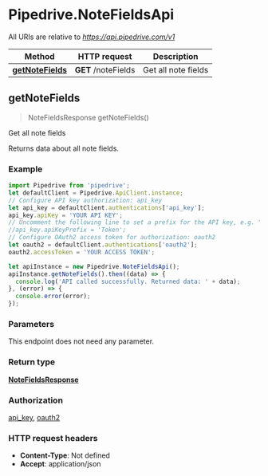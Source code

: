 # Pipedrive.NoteFieldsApi

All URIs are relative to *https://api.pipedrive.com/v1*

Method | HTTP request | Description
------------- | ------------- | -------------
[**getNoteFields**](NoteFieldsApi.md#getNoteFields) | **GET** /noteFields | Get all note fields



## getNoteFields

> NoteFieldsResponse getNoteFields()

Get all note fields

Returns data about all note fields.

### Example

```javascript
import Pipedrive from 'pipedrive';
let defaultClient = Pipedrive.ApiClient.instance;
// Configure API key authorization: api_key
let api_key = defaultClient.authentications['api_key'];
api_key.apiKey = 'YOUR API KEY';
// Uncomment the following line to set a prefix for the API key, e.g. "Token" (defaults to null)
//api_key.apiKeyPrefix = 'Token';
// Configure OAuth2 access token for authorization: oauth2
let oauth2 = defaultClient.authentications['oauth2'];
oauth2.accessToken = 'YOUR ACCESS TOKEN';

let apiInstance = new Pipedrive.NoteFieldsApi();
apiInstance.getNoteFields().then((data) => {
  console.log('API called successfully. Returned data: ' + data);
}, (error) => {
  console.error(error);
});

```

### Parameters

This endpoint does not need any parameter.

### Return type

[**NoteFieldsResponse**](NoteFieldsResponse.md)

### Authorization

[api_key](../README.md#api_key), [oauth2](../README.md#oauth2)

### HTTP request headers

- **Content-Type**: Not defined
- **Accept**: application/json

